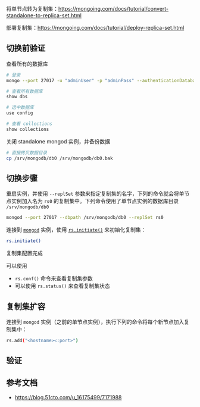 将单节点转为复制集：https://mongoing.com/docs/tutorial/convert-standalone-to-replica-set.html

部署复制集：<https://mongoing.com/docs/tutorial/deploy-replica-set.html>

## 切换前验证

查看所有的数据库

```bash
# 登录
mongo --port 27017 -u "adminUser" -p "adminPass" --authenticationDatabase "admin"

# 查看所有数据库
show dbs

# 选中数据库
use config

# 查看 collections
show collections
```

关闭 standalone mongod 实例，并备份数据

```bash
# 直接拷贝数据目录
cp /srv/mongodb/db0 /srv/mongodb/db0.bak
```

## 切换步骤

重启实例，并使用 `--replSet` 参数来指定复制集的名字，下列的命令就会将单节点实例加入名为 `rs0` 的复制集中。下列命令使用了单节点实例的数据库目录 `/srv/mongodb/db0`

```bash
mongod --port 27017 --dbpath /srv/mongodb/db0 --replSet rs0
```

连接到 [`mongod`](https://mongoing.com/docs/reference/program/mongod.html#bin.mongod) 实例，使用 [`rs.initiate()`](https://mongoing.com/docs/reference/method/rs.initiate.html#rs.initiate) 来初始化复制集：

```bash
rs.initiate()
```

复制集配置完成

可以使用 

- `rs.conf()` 命令来查看复制集参数
- 可以使用 `rs.status()` 来查看复制集状态

## 复制集扩容

连接到 `mongod` 实例（之前的单节点实例），执行下列的命令将每个新节点加入复制集中：

```bash
rs.add("<hostname><:port>")
```

## 验证

## 参考文档

- <https://blog.51cto.com/u_16175499/7171988>